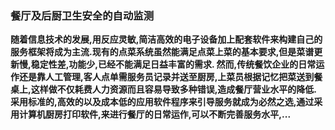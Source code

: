 ###  																	餐厅及后厨卫生安全的自动监测





**随着信息技术的发展,用反应灵敏,简洁高效的电子设备加上配套软件来构建自己的服务框架将成为主流.现有的点菜系统虽然能满足点菜上菜的基本要求,但是菜谱更新慢,稳定性差,功能少,已经不能满足日益丰富的需求. 然而,传统餐饮企业的日常运作还是靠人工管理,客人点单需服务员记录并送至厨房,上菜员根据记忆把菜送到餐桌上,这样做不仅耗费人力资源而且容易导致多种错误,造成餐厅营业水平的降低.采用标准的,高效的以及成本低的应用软件程序来引导服务就成为必然之选,通过采用计算机厨房打印软件,来进行餐厅的日常运作,可以不断完善服务水平,...** 

